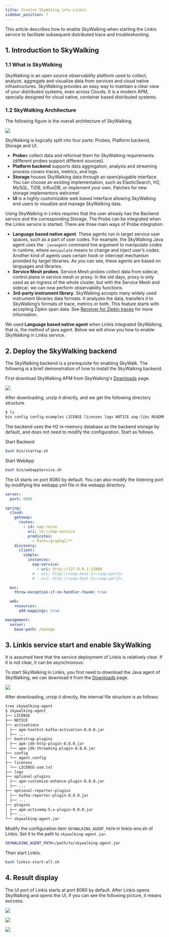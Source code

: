 ```yaml
---
title: Involve SkyWaling into Linkis
sidebar_position: 7
---
```

This article describes how to enable SkyWalking when starting the Linkis service to facilitate subsequent distributed trace and troubleshooting.

## 1. Introduction to SkyWalking

### 1.1 What is SkyWalking

SkyWalking is an open source observability platform used to collect, analyze, aggregate and visualize data from services and cloud native infrastructures. SkyWalking provides an easy way to maintain a clear view of your distributed systems, even across Clouds. It is a modern APM, specially designed for cloud native, container based distributed systems.

### 1.2 SkyWalking Architecture

The following figure is the overall architecture of SkyWalking.

![](/Images/deployment/skywalking/SkyWalking_Architecture.png)

SkyWalking is logically split into four parts: Probes, Platform backend, Storage and UI.

- **Probe**s collect data and reformat them for SkyWalking requirements (different probes support different sources).
- **Platform backend** supports data aggregation, analysis and streaming process covers traces, metrics, and logs.
- **Storage** houses SkyWalking data through an open/plugable interface. You can choose an existing implementation, such as ElasticSearch, H2, MySQL, TiDB, InfluxDB, or implement your own. Patches for new storage implementors welcome!
- **UI** is a highly customizable web based interface allowing SkyWalking end users to visualize and manage SkyWalking data.

Using SkyWalking in Linkis requires that the user already has the Backend service and the corresponding Storage. The Probe can be integrated when the Linkis service is started. There are three main ways of Probe integration:

- **Language based native agent**. These agents run in target service user spaces, such as a part of user codes. For example, the SkyWalking Java agent uses the `-javaagent` command line argument to manipulate codes in runtime, where `manipulate` means to change and inject user’s codes. Another kind of agents uses certain hook or intercept mechanism provided by target libraries. As you can see, these agents are based on languages and libraries.
- **Service Mesh probes**. Service Mesh probes collect data from sidecar, control plane in service mesh or proxy. In the old days, proxy is only used as an ingress of the whole cluster, but with the Service Mesh and sidecar, we can now perform observability functions.
- **3rd-party instrument library**. SkyWalking accepts many widely used instrument libraries data formats. It analyzes the data, transfers it to SkyWalking’s formats of trace, metrics or both. This feature starts with accepting Zipkin span data. See [Receiver for Zipkin traces](https://skywalking.apache.org/docs/main/latest/en/setup/backend/zipkin-trace) for more information.

We used **Language based native agent** when Linkis integrated SkyWalking, that is, the method of java agent. Below we will show you how to enable SkyWalking in Linkis service.

## 2. Deploy the SkyWalking backend

The SkyWalking backend is a prerequisite for enabling SkyWalk. The following is a brief demonstration of how to install the SkyWalking backend.

First download SkyWalking APM from SkyWalking's [Downloads](https://skywalking.apache.org/downloads/) page.

![](/Images/deployment/skywalking/SkyWalking_APM_Download.png)

After downloading, unzip it directly, and we get the following directory structure.

```bash
$ ls
bin config config-examples LICENSE licenses logs NOTICE oap-libs README.txt tools webapp
````

The backend uses the H2 in-memory database as the backend storage by default, and does not need to modify the configuration. Start as follows.

Start Backend

```bash
bash bin/startup.sh
````

Start WebApp

```bash
bash bin/webappService.sh
````

The UI starts on port 8080 by default. You can also modify the listening port by modifying the webapp.yml file in the webapp directory.

````yaml
server:
  port: 8080

spring:
  cloud:
    gateway:
      routes:
        - id: oap-route
          uri: lb://oap-service
          predicates:
            - Path=/graphql/**
    discovery:
      client:
        simple:
          instances:
            oap-service:
              - uri: http://127.0.0.1:12800
            # - uri: http://<oap-host-1>:<oap-port1>
            # - uri: http://<oap-host-2>:<oap-port2>

  mvc:
    throw-exception-if-no-handler-found: true

  web:
    resources:
      add-mappings: true

management:
  server:
    base-path: /manage
````

## 3. Linkis service start and enable SkyWalking

It is assumed here that the service deployment of Linkis is relatively clear. If it is not clear, it can be asynchronous:

To start SkyWalking in Linkis, you first need to download the Java agent of SkyWalking, we can download it from the [Downloads](https://skywalking.apache.org/downloads/) page.

![](/Images/deployment/skywalking/SkyWalking_Agent_Download.png)

After downloading, unzip it directly, the internal file structure is as follows:

```bash
tree skywalking-agent
$ skywalking-agent
├── LICENSE
├── NOTICE
├── activations
│ ├── apm-toolkit-kafka-activation-8.8.0.jar
│ ├── ...
├── bootstrap-plugins
│ ├── apm-jdk-http-plugin-8.8.0.jar
│ └── apm-jdk-threading-plugin-8.8.0.jar
├── config
│ └── agent.config
├── licenses
│ └── LICENSE-asm.txt
├── logs
├── optional-plugins
│ ├── apm-customize-enhance-plugin-8.8.0.jar
│ ├── ...
├── optional-reporter-plugins
│ ├── kafka-reporter-plugin-8.8.0.jar
│ ├── ...
├── plugins
│ ├── apm-activemq-5.x-plugin-8.8.0.jar
│ ├── ...
└── skywalking-agent.jar

````

Modify the configuration item `SKYWALKING_AGENT_PATH` in linkis-env.sh of Linkis. Set it to the path to `skywalking-agent.jar`.

```bash
SKYWALKING_AGENT_PATH=/path/to/skywalking-agent.jar
````

Then start Linkis.

```bash
bash linkis-start-all.sh
````

## 4. Result display

The UI port of Linkis starts at port 8080 by default. After Linkis opens SkyWalking and opens the UI, if you can see the following picture, it means success.

![](/Images/deployment/skywalking/SkyWalking_UI_Dashboard.png)

![](/Images/deployment/skywalking/SkyWalking_UI_Dashboard2.png)

![](/Images/deployment/skywalking/SkyWalking_Topology.png)
